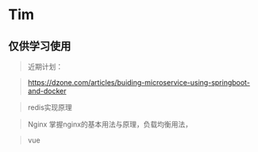 # Tim
## 仅供学习使用
> 近期计划：  

> https://dzone.com/articles/buiding-microservice-using-springboot-and-docker 

> redis实现原理 

> Nginx 掌握nginx的基本用法与原理，负载均衡用法， 

> vue

